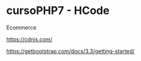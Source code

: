 # cursoPHP7 - HCode

Ecommerce

https://cdnjs.com/

https://getbootstrap.com/docs/3.3/getting-started/